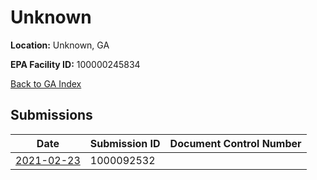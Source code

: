 # Unknown

**Location:** Unknown, GA

**EPA Facility ID:** 100000245834

[Back to GA Index](../../index.md)

## Submissions

| Date | Submission ID | Document Control Number |
|------|--------------|-------------------------|
| [2021-02-23](submissions/1000092532.md) | 1000092532 |  |

